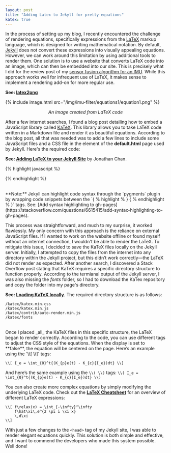 ```yaml
---
layout: post
title: "Adding Latex to Jekyll for pretty equations"
katex: true
---
```


In the process of setting up my blog, I recently encountered the challenge of rendering equations, specifically expressions from the [LaTeX](https://www.latex-project.org/) markup language, which is designed for writing mathematical notation. By default, [Jekyll](https://jekyllrb.com/) does not convert these expressions into visually appealing equations. However, we can work around this limitation by using additional tools to render them. One solution is to use a website that converts LaTeX code into an image, which can then be embedded into our site. This is precisely what I did for the review post of my [sensor fusion algorithm for an IMU](/projects/arduino-libraries/2020/03/14/imu_sensor_fusion.html). While this approach works well for infrequent use of LaTeX, it makes sense to implement a rendering add-on for more regular use.

**See: [latex2png](https://www.latex2png.com/)**

{% include image.html src="/img/imu-filter/equations1/equation1.png" %}
<p align="center"><i>An image created from LaTeX code</i></p>

After a few internet searches, I found a blog post detailing how to embed a JavaScript library called [KaTeX](https://github.com/KaTeX/KaTeX). This library allows you to take LaTeX code written in a Markdown file and render it as beautiful equations. According to the blog post, all that was needed was to add a few lines to include some JavaScript files and a CSS file in the **<head>** element of the **default.html** page used by Jekyll. Here's the required code:

**See: [Adding LaTeX to your Jekyll Site](https://ionathan.ch/2021/05/19/latex-in-jekyll.html)** by Jonathan Chan.

{% highlight javascript %}
<!-- CSS -->
<link rel="stylesheet" href="https://cdn.jsdelivr.net/npm/katex@latest/dist/katex.min.css"/>

<!-- JavaScript -->
<script defer src="https://cdn.jsdelivr.net/npm/katex@latest/dist/katex.min.js"></script>
<script defer src="https://cdn.jsdelivr.net/npm/katex@latest/dist/contrib/auto-render.min.js"
  onload="renderMathInElement(document.body,{
    delimiters: [
      { left: '$$',  right: '$$',  display: true  },
      { left: '$',   right: '$',   display: false },
      { left: '\\[', right: '\\]', display: true  },
      { left: '\\(', right: '\\)', display: false }
  ]});">
</script>
{% endhighlight %}

<br>
**Note:** Jekyll can highlight code syntax through the `pygments` plugin by wrapping code snippets between the `{ % highlight <language> % } { % endhighlight % }` tags. See: [Add syntax highlighting to gh-pages](https://stackoverflow.com/questions/6615415/add-syntax-highlighting-to-gh-pages).

This process was straightforward, and much to my surprise, it worked flawlessly. My only concern with this approach is the reliance on external JavaScript files. If I wanted to work on the website offline or found myself without an internet connection, I wouldn't be able to render the LaTeX. To mitigate this issue, I decided to save the KaTeX files locally on the Jekyll server. Initially, I attempted to copy the files from the internet into any directory within the Jekyll project, but this didn’t work correctly—the LaTeX did not render as expected. After another search, I discovered a Stack Overflow post stating that KaTeX requires a specific directory structure to function properly. According to the termianal output of the Jekyll server, I was also missing the _fonts_ folder, so I had to download the KaTex repository and copy the folder into my page's directory. 

**See: [Loading KaTeX locally](https://stackoverflow.com/questions/60905163/why-katex-is-not-loaded-locally)**. The required directory structure is as follows:

```
/katex/katex.min.css
/katex/katex.min.js
/katex/contrib/auto-render.min.js
/katex/fonts
```

<br>
Once I placed _all_ the KaTeX files in this specific structure, the LaTeX began to render correctly. According to the code, you can use different tags to adjust the CSS style of the equations. When the display is set to **false**, the equation will be centered on the page. Here’s an example using the `\\[ \\]` tags:

`\\[ I_e = \int_{0}^t{(K_{p}e(t) - K_{c}{I_e})dt} \\]`

And here’s the same example using the `\\( \\)` tags: `\\( I_e = \int_{0}^t{(K_{p}e(t) - K_{c}{I_e})dt} \\)`

You can also create more complex equations by simply modifying the underlying LaTeX code. Check out the **[LaTeX Cheatsheet](https://quickref.me/latex)** for an overview of different LaTeX expressions:

```
\\[ f\relax(x) = \int_{-\infty}^\infty
    f\hat\xi\,e^{2 \pi i \xi x}
    \,d\xi 
\\]
```
With just a few changes to the `<head>` tag of my Jekyll site, I was able to render elegant equations quickly. This solution is both simple and effective, and I want to commend the developers who made this system possible. Well done!
